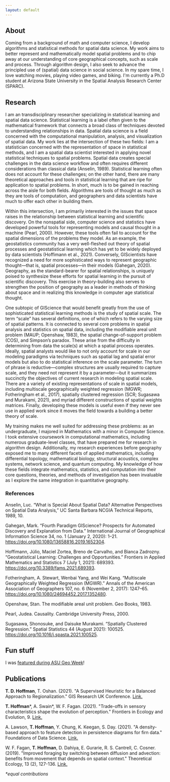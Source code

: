 ```yaml
---
layout: default
---
```


## About
Coming from a background of math and computer science, I develop algorithms and statistical methods for spatial data science. My work aims to better represent and mathematically model spatial problems and to chip away at our understanding of core geographical concepts, such as scale and process. Through algorithm design, I also seek to advance the principled use of (spatial) data science in social science. In my spare time, I love watching movies, playing video games, and biking. I'm currently a Ph.D student at Arizona State University in the Spatial Analysis Research Center (SPARC). 

## Research

I am an transdisciplinary researcher specializing in statistical learning and spatial data science. Statistical learning is a label often given to the mathematical framework that connects a broad class of techniques devoted to understanding relationships in data. Spatial data science is a field concerned with the computational manipulation, analysis, and visualization of spatial data. My work lies at the intersection of these two fields: I am a statistician concerned with the representation of space in statistical methods, and I am a spatial data scientist interested in applying novel statistical techniques to spatial problems. Spatial data creates special challenges in the data science workflow and often requires different considerations than classical data (Anselin, 1989). Statistical learning often does not account for these challenges; on the other hand, there are many theoretical approaches and tools in statistical learning that are ripe for application to spatial problems. In short, much is to be gained in reaching across the aisle for both fields. Algorithms are tools of thought as much as they are tools of computation, and geographers and data scientists have much to offer each other in building them.

Within this intersection, I am primarily interested in the issues that space raises in the relationship between statistical learning and scientific discovery. On the nonspatial side, computer science and statistics have developed powerful tools for representing models and causal thought in a machine (Pearl, 2000). However, these tools often fail to account for the spatial dimensions of the problems they model. As an example, the geostatistics community has a very well-fleshed out theory of spatial processes and geostatistical learning which has yet to be widely deployed by data scientists (Hoffimann et al., 2021). Conversely, GIScientists have recognized a need for more sophisticated ways to represent geographic thought—that is, spatial processes—in their models (Gahegan, 2020). Geography, as the standard-bearer for spatial relationships, is uniquely poised to synthesize these efforts for spatial learning in the pursuit of scientific discovery. This exercise in theory-building also serves to strengthen the position of geography as a leader in methods of thinking about space and in realizing this knowledge in computer age statistical thought.

One subtopic of GIScience that would benefit greatly from the use of sophisticated statistical learning methods is the study of spatial scale. The term “scale” has several definitions, one of which refers to the varying size of spatial patterns. It is connected to several core problems in spatial analysis and statistics on spatial data, including the modifiable areal unit problem (MAUP; Openshaw, 1983), the spatial change-of-support problem (COS), and Simpson’s paradox. These arise from the difficulty in determining from data the scale(s) at which a spatial process operates. Ideally, spatial analysts would like to not only account for scale in our modeling paradigms via techniques such as spatial lag and spatial error models but also to do statistical inference on the scale parameter. The turn of phrase is reductive—complex structures are usually required to capture scale, and they need not represent it by a parameter—but it summarizes succinctly the objectives of current research in modeling spatial scale. There are a variety of existing representations of scale in spatial models, including multiscale geographically weighted regression (MGWR; Fotheringham et al., 2017), spatially clustered regression (SCR; Sugasawa and Murakami, 2021), and myriad different constructions of spatial weights matrices. Finally, developing these models is useful even if they never see use in applied work since it moves the field towards a building a better theory of scale.

My training makes me well suited for addressing these problems: as an undergraduate, I majored in Mathematics with a minor in Computer Science. I took extensive coursework in computational mathematics, including numerous graduate-level classes, that have prepared me for research in algorithm design. Additionally, my research experiences before geography exposed me to many different facets of applied mathematics, including differential topology, mathematical biology, structural acoustics, complex systems, network science, and quantum computing. My knowledge of how these fields integrate mathematics, statistics, and computation into their core questions, theories, and methods of investigation has been invaluable as I explore the same integration in quantitative geography.

### References
Anselin, Luc. “What is Special About Spatial Data? Alternative Perspectives on Spatial Data Analysis,” UC Santa Barbara NCGIA Technical Reports, 1989, 10.

Gahegan, Mark. “Fourth Paradigm GIScience? Prospects for Automated Discovery and Explanation from Data.” International Journal of Geographical Information Science 34, no. 1 (January 2, 2020): 1–21. https://doi.org/10.1080/13658816.2019.1652304.

Hoffimann, Júlio, Maciel Zortea, Breno de Carvalho, and Bianca Zadrozny. “Geostatistical Learning: Challenges and Opportunities.” Frontiers in Applied Mathematics and Statistics 7 (July 1, 2021): 689393. https://doi.org/10.3389/fams.2021.689393.

Fotheringham, A. Stewart, Wenbai Yang, and Wei Kang. “Multiscale Geographically Weighted Regression (MGWR).” Annals of the American Association of Geographers 107, no. 6 (November 2, 2017): 1247–65. https://doi.org/10.1080/24694452.2017.1352480.

Openshaw, Stan. The modifiable areal unit problem. Geo Books, 1983. 

Pearl, Judea. Causality. Cambridge University Press, 2000.

Sugasawa, Shonosuke, and Daisuke Murakami. “Spatially Clustered Regression.” Spatial Statistics 44 (August 2021): 100525. https://doi.org/10.1016/j.spasta.2021.100525.


## Fun stuff
I was [featured during ASU Geo Week](https://www.instagram.com/p/CWdsyo5v3We/?utm_medium=copy_link)!

<!--I love From Software games and have gotten 100% game completion in Sekiro: Shadows Die Twice! ![Sekiro: Shadows Die Twice](assets/img/sekiro-100.png).-->

## Publications
**T. D. Hoffman**, T. Oshan. (2021). "A Supervised Heuristic for a Balanced Approach to Regionalization." GIS Research UK Conference. [Link.](https://doi.org/10.5281/zenodo.4670015)

**T. Hoffman**\*, A. Swain\*, W. F. Fagan. (2021). "Trade-offs in sensory characteristics shape the evolution of perception." Frontiers in Ecology and Evolution, 9. [Link.](https://doi.org/10.3389/fevo.2021.698041)

A. Lawson, **T. Hoffman**, Y. Chung, K. Keegan, S. Day. (2021). "A density-based approach to feature detection in persistence diagrams for firn data." Foundations of Data Science. [Link.](http://dx.doi.org/10.3934/fods.2021012)

W. F. Fagan, **T. Hoffman**, D. Dahiya, E. Gurarie, R. S. Cantrell, C. Cosner. (2019). "Improved foraging by switching between diffusion and advection: benefits from movement that depends on spatial context." Theoretical Ecology, 13 (2), 127-136. [Link.](https://doi.org/10.1007/s12080-019-00434-w)
		
*\*equal contributions*
